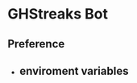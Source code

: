 GHStreaks Bot
============================


Preference
----------------------

* enviroment variables
  - 
